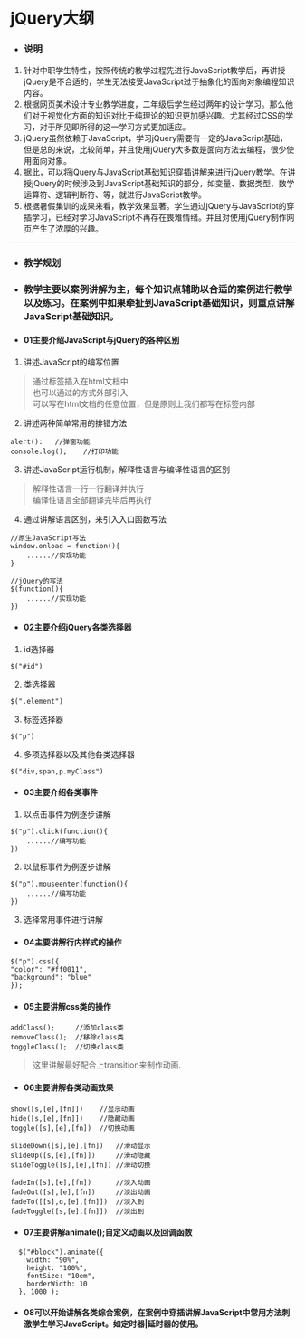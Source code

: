 # jQuery大纲 
- ### 说明 
1. 针对中职学生特性，按照传统的教学过程先进行JavaScript教学后，再讲授jQuery是不合适的，学生无法接受JavaScript过于抽象化的面向对象编程知识内容。
2. 根据网页美术设计专业教学进度，二年级后学生经过两年的设计学习。那么他们对于视觉化方面的知识对比于纯理论的知识更加感兴趣。尤其经过CSS的学习，对于所见即所得的这一学习方式更加适应。
3. jQuery虽然依赖于JavaScript，学习jQuery需要有一定的JavaScript基础，但是总的来说，比较简单，并且使用jQuery大多数是面向方法去编程，很少使用面向对象。
4. 据此，可以将jQuery与JavaScript基础知识穿插讲解来进行jQuery教学。在讲授jQuery的时候涉及到JavaScript基础知识的部分，如变量、数据类型、数学运算符、逻辑判断符、等，就进行JavaScript教学。
5. 根据暑假集训的成果来看，教学效果显著。学生通过jQuery与JavaScript的穿插学习，已经对学习JavaScript不再存在畏难情绪。并且对使用jQuery制作网页产生了浓厚的兴趣。

---

- ### 教学规划
- ### 教学主要以案例讲解为主，每个知识点辅助以合适的案例进行教学以及练习。在案例中如果牵扯到JavaScript基础知识，则重点讲解JavaScript基础知识。
- #### 01主要介绍JavaScript与jQuery的各种区别 
1. 讲述JavaScript的编写位置 
>通过<script></script>标签插入在html文档中  
 也可以通过<script src="..."></script>的方式外部引入  
 可以写在html文档的任意位置，但是原则上我们都写在<head></head>标签内部  
2. 讲述两种简单常用的排错方法

```
alert():   //弹窗功能  
console.log();    //打印功能
```  
3. 讲述JavaScript运行机制，解释性语言与编译性语言的区别  
>解释性语言一行一行翻译并执行  
编译性语言全部翻译完毕后再执行  
  
4. 通过讲解语言区别，来引入入口函数写法

```
//原生JavaScript写法
window.onload = function(){
    ......//实现功能
}

//jQuery的写法
$(function(){
    ......//实现功能
})
```
- #### 02主要介绍jQuery各类选择器
1. id选择器
```
$("#id") 
```
2. 类选择器

```
$(".element")
```
3. 标签选择器

```
$("p")
```
4. 多项选择器以及其他各类选择器

```
$("div,span,p.myClass")
```

- ####  03主要介绍各类事件
1. 以点击事件为例逐步讲解

```
$("p").click(function(){
    ......//编写功能
})
```
2. 以鼠标事件为例逐步讲解

```
$("p").mouseenter(function(){
    ......//编写功能
})
```
3. 选择常用事件进行讲解
- #### 04主要讲解行内样式的操作

```
$("p").css({ 
"color": "#ff0011",
"background": "blue"
});
```
- #### 05主要讲解css类的操作

```
addClass();     //添加class类
removeClass();  //移除class类
toggleClass();  //切换class类
```
> 这里讲解最好配合上transition来制作动画.


- #### 06主要讲解各类动画效果

```
show([s,[e],[fn]])    //显示动画
hide([s,[e],[fn]])    //隐藏动画
toggle([s],[e],[fn])  //切换动画

slideDown([s],[e],[fn])   //滑动显示
slideUp([s,[e],[fn]])     //滑动隐藏
slideToggle([s],[e],[fn]) //滑动切换

fadeIn([s],[e],[fn])      //淡入动画
fadeOut([s],[e],[fn])     //淡出动画
fadeTo([[s],o,[e],[fn]])  //淡入到
fadeToggle([s,[e],[fn]])  //淡出到
```
- #### 07主要讲解animate();自定义动画以及回调函数

```
  $("#block").animate({ 
    width: "90%",
    height: "100%", 
    fontSize: "10em", 
    borderWidth: 10
  }, 1000 );
```
- #### 08可以开始讲解各类综合案例，在案例中穿插讲解JavaScript中常用方法刺激学生学习JavaScript。如定时器|延时器的使用。